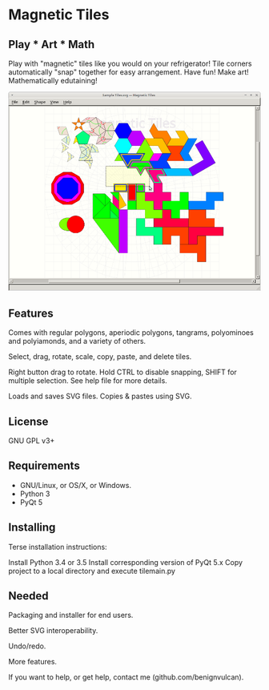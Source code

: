 # Magnetic Tiles

## Play * Art * Math

Play with "magnetic" tiles like you would on your refrigerator!  Tile corners automatically "snap" together for easy arrangement.  Have fun!  Make art!  Mathematically edutaining!

![Magnetic Tiles screenshot](docs/images/Magnetic_Tiles_Screenshot_2016-09-05_19-38-22.png?raw=true)

## Features

Comes with regular polygons, aperiodic polygons, tangrams, polyominoes and polyiamonds, and a variety of others.

Select, drag, rotate, scale, copy, paste, and delete tiles.

Right button drag to rotate.  Hold CTRL to disable snapping, SHIFT for multiple selection.  See help file for more details.

Loads and saves SVG files.  Copies & pastes using SVG.

## License

GNU GPL v3+

## Requirements

* GNU/Linux, or OS/X, or Windows.
* Python 3
* PyQt 5

## Installing

Terse installation instructions:

Install Python 3.4 or 3.5
Install corresponding version of PyQt 5.x
Copy project to a local directory and execute tilemain.py

## Needed

Packaging and installer for end users.

Better SVG interoperability.

Undo/redo.

More features.

If you want to help, or get help, contact me (github.com/benignvulcan).

